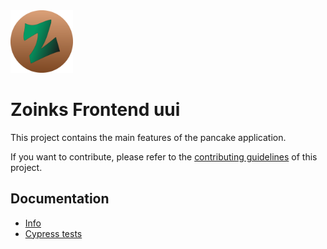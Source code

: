 <img src="public/logo.png" alt="Zoinks" height="100px">

# Zoinks Frontend uui

This project contains the main features of the pancake application.

If you want to contribute, please refer to the [contributing guidelines](./CONTRIBUTING.md) of this project.

## Documentation

- [Info](doc/Info.md)
- [Cypress tests](doc/Cypress.md)
